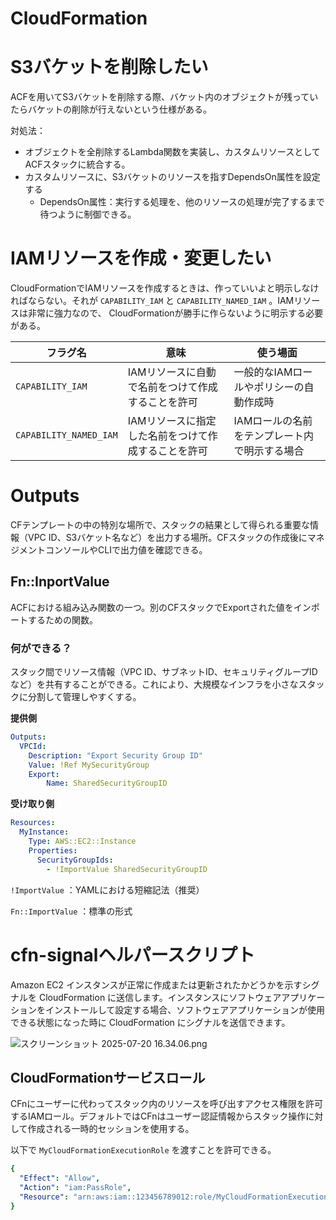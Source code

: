 # CloudFormation

# S3バケットを削除したい

ACFを用いてS3バケットを削除する際、バケット内のオブジェクトが残っていたらバケットの削除が行えないという仕様がある。

対処法：

- オブジェクトを全削除するLambda関数を実装し、カスタムリソースとしてACFスタックに統合する。
- カスタムリソースに、S3バケットのリソースを指すDependsOn属性を設定する
    - DependsOn属性：実行する処理を、他のリソースの処理が完了するまで待つように制御できる。

# IAMリソースを作成・変更したい

CloudFormationでIAMリソースを作成するときは、作っていいよと明示しなければならない。それが `CAPABILITY_IAM` と `CAPABILITY_NAMED_IAM` 。IAMリソースは非常に強力なので、 CloudFormationが勝手に作らないように明示する必要がある。

| フラグ名 | 意味 | 使う場面 |
| --- | --- | --- |
| `CAPABILITY_IAM` | IAMリソースに自動で名前をつけて作成することを許可 | 一般的なIAMロールやポリシーの自動作成時 |
| `CAPABILITY_NAMED_IAM` | IAMリソースに指定した名前をつけて作成することを許可 | IAMロールの名前をテンプレート内で明示する場合 |

# Outputs

CFテンプレートの中の特別な場所で、スタックの結果として得られる重要な情報（VPC ID、S3バケット名など）を出力する場所。CFスタックの作成後にマネジメントコンソールやCLIで出力値を確認できる。

## Fn::InportValue

ACFにおける組み込み関数の一つ。別のCFスタックでExportされた値をインポートするための関数。

### 何ができる？

スタック間でリソース情報（VPC ID、サブネットID、セキュリティグループIDなど）を共有することができる。これにより、大規模なインフラを小さなスタックに分割して管理しやすくする。

**提供側**

```yaml
Outputs:
  VPCId:
    Description: "Export Security Group ID"
    Value: !Ref MySecurityGroup
    Export:
	    Name: SharedSecurityGroupID
```

**受け取り側**

```yaml
Resources:
  MyInstance:
    Type: AWS::EC2::Instance
    Properties:
      SecurityGroupIds:
        - !ImportValue SharedSecurityGroupID
```

`!ImportValue` ：YAMLにおける短縮記法（推奨）

`Fn::ImportValue` ：標準の形式

# cfn-signalヘルパースクリプト

Amazon EC2 インスタンスが正常に作成または更新されたかどうかを示すシグナルを CloudFormation に送信します。インスタンスにソフトウェアアプリケーションをインストールして設定する場合、ソフトウェアアプリケーションが使用できる状態になった時に CloudFormation にシグナルを送信できます。

![スクリーンショット 2025-07-20 16.34.06.png](スクリーンショット_2025-07-20_16.34.06.png)

## CloudFormationサービスロール

CFnにユーザーに代わってスタック内のリソースを呼び出すアクセス権限を許可するIAMロール。デフォルトではCFnはユーザー認証情報からスタック操作に対して作成される一時的セッションを使用する。

以下で `MyCloudFormationExecutionRole` を渡すことを許可できる。

```yaml
{
  "Effect": "Allow",
  "Action": "iam:PassRole",
  "Resource": "arn:aws:iam::123456789012:role/MyCloudFormationExecutionRole"
}
```